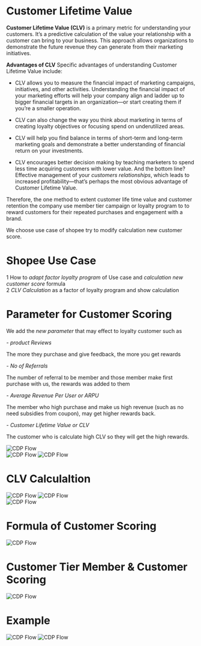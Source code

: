 # Customer Lifetime Value
**Customer Lifetime Value (CLV)** is a primary metric for understanding your customers. It’s a predictive calculation of the value your relationship with a customer can bring to your business. This approach allows organizations to demonstrate the future revenue they can generate from their marketing initiatives.     

**Advantages of CLV**
Specific advantages of understanding Customer Lifetime Value include:     

- CLV allows you to measure the financial impact of marketing campaigns, initiatives, and other activities.
Understanding the financial impact of your marketing efforts will help your company align and ladder up to bigger financial targets in an organization—or start creating them if you’re a smaller operation.

- CLV can also change the way you think about marketing in terms of creating loyalty objectives or focusing spend on underutilized areas.
  
- CLV will help you find balance in terms of short-term and long-term marketing goals and demonstrate a better understanding of financial return on your investments.
  
- CLV encourages better decision making by teaching marketers to spend less time acquiring customers with lower value.
And the bottom line? Effective management of your *customers relationships*, which leads to increased profitability—that’s perhaps the most obvious advantage of Customer Lifetime Value.

Therefore, the one method to extent customer life time value and customer retention the company use member tier campaign or loyalty program to to reward customers for their repeated purchases and engagement with a brand.     

We choose use case of shopee try to modify calculation new customer score.     

# Shopee Use Case     
1 How to *adapt factor loyalty program* of Use case and *calculation new customer score* formula     
2 *CLV Calculation* as a factor of loyalty program and show calculation
# Parameter for Customer Scoring     
We add the *new parameter* that may effect to loyalty customer such as      

*- product Reviews*     

  The more they purchase and give feedback, the more you get rewards      
  
*- No of Referrals*     

  The number of referral to be member and those member make first purchase with us, the rewards was added to them     
  
*- Average Revenue Per User or ARPU*     

  The member who high purchase and make us high revenue (such as no need subsidies from coupon), may get higher rewards back.     
  
*- Customer Lifetime Value or CLV*     

The customer who is calculate high CLV so they will get the high rewards.

![CDP Flow](https://github.com/Pinnun/MADT8101-Seminar-in-Advanced-Analytic/blob/1b73233b9d340b2ee74aa5d3f0b956f65f3c7676/3%20CLV_CustomerScoring/Raw%20Data/1%20Parameter.jpg)   
![CDP Flow](https://github.com/Pinnun/MADT8101-Seminar-in-Advanced-Analytic/blob/1b73233b9d340b2ee74aa5d3f0b956f65f3c7676/3%20CLV_CustomerScoring/Raw%20Data/2%20Parameter.jpg)
![CDP Flow](https://github.com/Pinnun/MADT8101-Seminar-in-Advanced-Analytic/blob/1b73233b9d340b2ee74aa5d3f0b956f65f3c7676/3%20CLV_CustomerScoring/Raw%20Data/3%20Parameter.jpg)
# CLV Calculaltion
![CDP Flow](https://github.com/Pinnun/MADT8101-Seminar-in-Advanced-Analytic/blob/1b73233b9d340b2ee74aa5d3f0b956f65f3c7676/3%20CLV_CustomerScoring/Raw%20Data/1%20CLV%20Cal.jpg) 
![CDP Flow](https://github.com/Pinnun/MADT8101-Seminar-in-Advanced-Analytic/blob/1b73233b9d340b2ee74aa5d3f0b956f65f3c7676/3%20CLV_CustomerScoring/Raw%20Data/2%20CLV%20Cal.jpg
)  
![CDP Flow](https://github.com/Pinnun/MADT8101-Seminar-in-Advanced-Analytic/blob/1b73233b9d340b2ee74aa5d3f0b956f65f3c7676/3%20CLV_CustomerScoring/Raw%20Data/3%20CLV%20Cal.jpg)
# Formula of Customer Scoring     
![CDP Flow](https://github.com/Pinnun/MADT8101-Seminar-in-Advanced-Analytic/blob/1b73233b9d340b2ee74aa5d3f0b956f65f3c7676/3%20CLV_CustomerScoring/Raw%20Data/4%20Formula.jpg)   
# Customer Tier Member & Customer Scoring
![CDP Flow](https://github.com/Pinnun/MADT8101-Seminar-in-Advanced-Analytic/blob/1b73233b9d340b2ee74aa5d3f0b956f65f3c7676/3%20CLV_CustomerScoring/Raw%20Data/5%20Tier.jpg)    
# Example
![CDP Flow](https://github.com/Pinnun/MADT8101-Seminar-in-Advanced-Analytic/blob/1b73233b9d340b2ee74aa5d3f0b956f65f3c7676/3%20CLV_CustomerScoring/Raw%20Data/6%20Example.jpg
)
![CDP Flow](https://github.com/Pinnun/MADT8101-Seminar-in-Advanced-Analytic/blob/1b73233b9d340b2ee74aa5d3f0b956f65f3c7676/3%20CLV_CustomerScoring/Raw%20Data/7%20Output.jpg)
